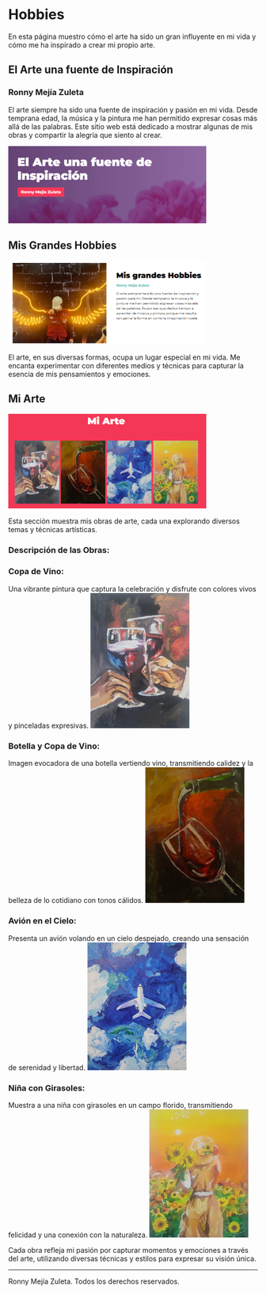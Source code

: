 # Hobbies

En esta página muestro cómo el arte ha sido un gran influyente en mi vida y cómo me ha inspirado a crear mi propio arte.

## El Arte una fuente de Inspiración

### Ronny Mejía Zuleta

El arte siempre ha sido una fuente de inspiración y pasión en mi vida. Desde temprana edad, la música y la pintura me han permitido expresar cosas más allá de las palabras. Este sitio web está dedicado a mostrar algunas de mis obras y compartir la alegría que siento al crear.

<img src="src/img/inspiracion.png" alt="Hobbies" width="400">

## Mis Grandes Hobbies

<img src="src/img/hobbies.png" alt="Hobbies" width="400">


El arte, en sus diversas formas, ocupa un lugar especial en mi vida. Me encanta experimentar con diferentes medios y técnicas para capturar la esencia de mis pensamientos y emociones.

## Mi Arte

<img src="src/img/mi_arte.png" width="400">

Esta sección muestra mis obras de arte, cada una explorando diversos temas y técnicas artísticas.

### Descripción de las Obras:

### Copa de Vino: 
Una vibrante pintura que captura la celebración y disfrute con colores vivos y pinceladas expresivas.
<img src="src/img/imagen1.jpeg" width="200">

### Botella y Copa de Vino: 
Imagen evocadora de una botella vertiendo vino, transmitiendo calidez y la belleza de lo cotidiano con tonos cálidos.
<img src="src/img/imagen2.jpeg" width="200">

### Avión en el Cielo: 
Presenta un avión volando en un cielo despejado, creando una sensación de serenidad y libertad.
<img src="src/img/imagen3.jpeg" width="200">

### Niña con Girasoles: 
Muestra a una niña con girasoles en un campo florido, transmitiendo felicidad y una conexión con la naturaleza.
<img src="src/img/imagen4.jpeg" width="200">

Cada obra refleja mi pasión por capturar momentos y emociones a través del arte, utilizando diversas técnicas y estilos para expresar su visión única.

---

Ronny Mejía Zuleta. Todos los derechos reservados.

